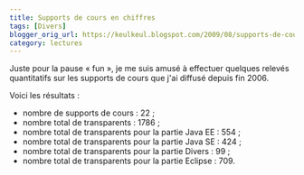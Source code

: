 ```yaml
---
title: Supports de cours en chiffres
tags: [Divers]
blogger_orig_url: https://keulkeul.blogspot.com/2009/08/supports-de-cours-en-chiffres.html
category: lectures
---
```


Juste pour la pause « fun », je me suis amusé à effectuer quelques relevés quantitatifs sur les supports de cours que j'ai diffusé depuis fin 2006.

Voici les résultats :

* nombre de supports de cours : 22 ;
* nombre total de transparents : 1786 ;
* nombre total de transparents pour la partie Java EE : 554 ;
* nombre total de transparents pour la partie Java SE : 424 ;
* nombre total de transparents pour la partie Divers : 99 ;
* nombre total de transparents pour la partie Eclipse : 709.